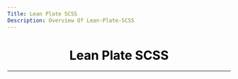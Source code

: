 ```yaml
---
Title: Lean Plate SCSS
Description: Overview Of Lean-Plate-SCSS
---
```

<center>
  <h1 id="title">
    Lean Plate SCSS
  </h1>
</center>
<hr >

<style>
#title {
  color: #000;
}

</style>